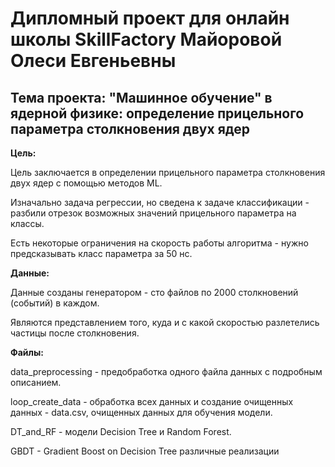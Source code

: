 # Дипломный проект для онлайн школы SkillFactory Майоровой Олеси Евгеньевны

## Тема проекта: "Машинное обучение" в ядерной физике: определение прицельного параметра столкновения двух ядер


**Цель:**

Цель заключается в определении прицельного параметра столкновения двух ядер с помощью методов ML. 

Изначально задача регрессии, но сведена к задаче классификации - разбили отрезок возможных значений прицельного параметра на классы. 

Есть некоторые ограничения на скорость работы алгоритма - нужно предсказывать класс параметра за 50 нс.


**Данные:**

Данные созданы генератором - сто файлов по 2000 столкновений (событий) в каждом. 

Являются представлением того, куда и с какой скоростью разлетелись частицы после столкновения.


**Файлы:**

data_preprocessing - предобработка одного файла данных с подробным описанием.

loop_create_data - обработка всех данных и создание очищенных данных - data.csv, очищенных данных для обучения модели.

DT_and_RF - модели Decision Tree и Random Forest.

GBDT - Gradient Boost on Decision Tree различные реализации
